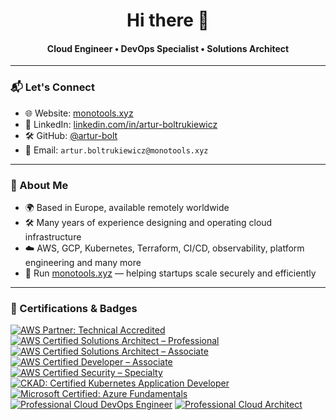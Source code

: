 <h1 align="center">Hi there 👋</h1>
<h4 align="center">Cloud Engineer • DevOps Specialist • Solutions Architect</h4>

---

### 📬 Let's Connect

- 🌐 Website: [monotools.xyz](https://monotools.xyz)
- 💼 LinkedIn: [linkedin.com/in/artur-boltrukiewicz](https://www.linkedin.com/in/arturboltrukiewicz/)
- 🛠 GitHub: [@artur-bolt]([https://github.com/example-name](https://github.com/artur-bolt))
- 📨 Email: `artur.boltrukiewicz@monotools.xyz`

---

### 🔧 About Me

- 🌍 Based in Europe, available remotely worldwide  
- 🛠️ Many years of experience designing and operating cloud infrastructure  
- ☁️ AWS, GCP, Kubernetes, Terraform, CI/CD, observability, platform engineering and many more
- 🏢 Run [monotools.xyz](https://monotools.xyz) — helping startups scale securely and efficiently  

---

### 📜 Certifications & Badges

[![AWS Partner: Technical Accredited](https://images.credly.com/size/102x102/images/a253b994-caa6-4dd1-bf0e-434dd012b1f6/image.png)](https://www.credly.com/badges/b405512a-0ba8-404b-806e-f8cf56aca6de/public_url)
[![AWS Certified Solutions Architect – Professional](https://images.credly.com/size/102x102/images/2d84e428-9078-49b6-a804-13c15383d0de/image.png)](https://www.credly.com/badges/42c7c979-b3d2-4777-97de-d51a3061b80a/public_url)
[![AWS Certified Solutions Architect – Associate](https://images.credly.com/size/102x102/images/0e284c3f-5164-4b21-8660-0d84737941bc/image.png)](https://www.credly.com/badges/884793ac-b512-47fa-ac73-c9bcba264827/public_url)
[![AWS Certified Developer – Associate](https://images.credly.com/size/102x102/images/b9feab85-1a43-4f6c-99a5-631b88d5461b/image.png)](https://www.credly.com/badges/c62c2134-5c14-4376-b03c-3e1138ecc7b4/public_url)
[![AWS Certified Security – Specialty](https://images.credly.com/size/102x102/images/53acdae5-d69f-4dda-b650-d02ed7a50dd7/image.png)](https://www.credly.com/badges/cf679a76-b65f-407f-a986-bf43d0fe71a0/public_url)
[![CKAD: Certified Kubernetes Application Developer](https://images.credly.com/size/102x102/images/cc8adc83-1dc6-4d57-8e20-22171247e052/blob)](https://www.credly.com/badges/df67e952-c56a-46eb-90ab-7e4eef39bf98/public_url)
[![Microsoft Certified: Azure Fundamentals](https://images.credly.com/size/102x102/images/be8fcaeb-c769-4858-b567-ffaaa73ce8cf/image.png)](https://www.credly.com/badges/c4add386-0590-4b4b-b94c-f9a29d062312/public_url)
[![Professional Cloud DevOps Engineer](https://images.credly.com/size/102x102/images/33f08b7e-fa6a-41cd-810a-21cc1c336f6d/image.png)](https://google.accredible.com/cc2b7e39-39e8-49e3-a9f0-d6b89b651f98#acc.p1dVDILw)
[![Professional Cloud Architect](https://images.credly.com/size/102x102/images/71c579e0-51fd-4247-b493-d2fa8167157a/image.png)](https://google.accredible.com/1c46a698-5670-44cf-b39a-41ad4555125c#acc.Fmhtb2wT)
